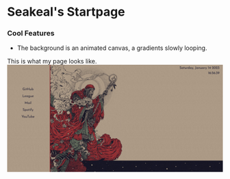 # Seakeal's Startpage

### Cool Features
- The background is an animated canvas, a gradients slowly looping.

This is what my page looks like.
![Image not found](img/example.png)
